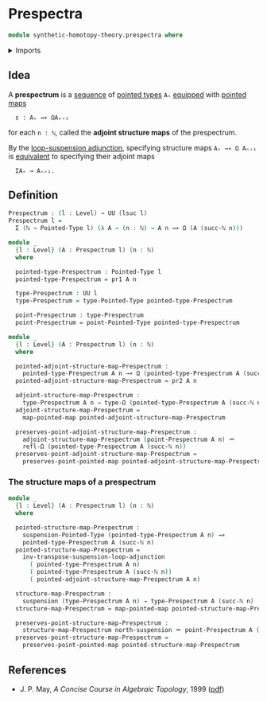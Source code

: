 # Prespectra

```agda
module synthetic-homotopy-theory.prespectra where
```

<details><summary>Imports</summary>

```agda
open import elementary-number-theory.natural-numbers

open import foundation.dependent-pair-types
open import foundation.identity-types
open import foundation.universe-levels

open import structured-types.pointed-maps
open import structured-types.pointed-types

open import synthetic-homotopy-theory.loop-spaces
open import synthetic-homotopy-theory.suspensions-of-pointed-types
open import synthetic-homotopy-theory.suspensions-of-types
open import synthetic-homotopy-theory.universal-property-suspensions-of-pointed-types
```

</details>

## Idea

A **prespectrum** is a [sequence](foundation.sequences.md) of
[pointed types](structured-types.pointed-types.md) `Aₙ`
[equipped](foundation.structure.md) with
[pointed maps](structured-types.pointed-maps.md)

```text
  ε : Aₙ →∗ ΩAₙ₊₁
```

for each `n : ℕ`, called the **adjoint structure maps** of the prespectrum.

By the
[loop-suspension adjunction](synthetic-homotopy-theory.universal-property-suspensions-of-pointed-types.md),
specifying structure maps `Aₙ →∗ Ω Aₙ₊₁` is
[equivalent](foundation-core.equivalences.md) to specifying their adjoint maps

```text
  ΣAₙ → Aₙ₊₁.
```

## Definition

```agda
Prespectrum : (l : Level) → UU (lsuc l)
Prespectrum l =
  Σ (ℕ → Pointed-Type l) (λ A → (n : ℕ) → A n →∗ Ω (A (succ-ℕ n)))

module _
  {l : Level} (A : Prespectrum l) (n : ℕ)
  where

  pointed-type-Prespectrum : Pointed-Type l
  pointed-type-Prespectrum = pr1 A n

  type-Prespectrum : UU l
  type-Prespectrum = type-Pointed-Type pointed-type-Prespectrum

  point-Prespectrum : type-Prespectrum
  point-Prespectrum = point-Pointed-Type pointed-type-Prespectrum

module _
  {l : Level} (A : Prespectrum l) (n : ℕ)
  where

  pointed-adjoint-structure-map-Prespectrum :
    pointed-type-Prespectrum A n →∗ Ω (pointed-type-Prespectrum A (succ-ℕ n))
  pointed-adjoint-structure-map-Prespectrum = pr2 A n

  adjoint-structure-map-Prespectrum :
    type-Prespectrum A n → type-Ω (pointed-type-Prespectrum A (succ-ℕ n))
  adjoint-structure-map-Prespectrum =
    map-pointed-map pointed-adjoint-structure-map-Prespectrum

  preserves-point-adjoint-structure-map-Prespectrum :
    adjoint-structure-map-Prespectrum (point-Prespectrum A n) ＝
    refl-Ω (pointed-type-Prespectrum A (succ-ℕ n))
  preserves-point-adjoint-structure-map-Prespectrum =
    preserves-point-pointed-map pointed-adjoint-structure-map-Prespectrum
```

### The structure maps of a prespectrum

```agda
module _
  {l : Level} (A : Prespectrum l) (n : ℕ)
  where

  pointed-structure-map-Prespectrum :
    suspension-Pointed-Type (pointed-type-Prespectrum A n) →∗
    pointed-type-Prespectrum A (succ-ℕ n)
  pointed-structure-map-Prespectrum =
    inv-transpose-suspension-loop-adjunction
      ( pointed-type-Prespectrum A n)
      ( pointed-type-Prespectrum A (succ-ℕ n))
      ( pointed-adjoint-structure-map-Prespectrum A n)

  structure-map-Prespectrum :
    suspension (type-Prespectrum A n) → type-Prespectrum A (succ-ℕ n)
  structure-map-Prespectrum = map-pointed-map pointed-structure-map-Prespectrum

  preserves-point-structure-map-Prespectrum :
    structure-map-Prespectrum north-suspension ＝ point-Prespectrum A (succ-ℕ n)
  preserves-point-structure-map-Prespectrum =
    preserves-point-pointed-map pointed-structure-map-Prespectrum
```

## References

- J. P. May, _A Concise Course in Algebraic Topology_, 1999
  ([pdf](https://www.math.uchicago.edu/~may/CONCISE/ConciseRevised.pdf))
